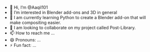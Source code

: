 - 👋 Hi, I’m @Aaqil101
- 👀 I’m interested in Blender add-ons and 3D in general
- 🌱 I am currently learning Python to create a Blender add-on that will make compositing easier.
- 💞️ I am looking to collaborate on my project called Post-Library.
- 📫 How to reach me ...
- 😄 Pronouns: ...
- ⚡ Fun fact: ...

<!---
Aaqil101/Aaqil101 is a ✨ special ✨ repository because its `README.md` (this file) appears on your GitHub profile.
You can click the Preview link to take a look at your changes.
--->
